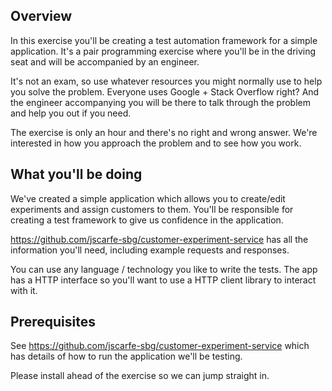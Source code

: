 ## Overview

In this exercise you'll be creating a test automation framework for a simple application. It's a pair programming exercise where you'll be in the driving seat and will be accompanied by an engineer.

It's not an exam, so use whatever resources you might normally use to help you solve the problem. Everyone uses Google + Stack Overflow right? And the engineer accompanying you will be there to talk through the problem and help you out if you need.

The exercise is only an hour and there's no right and wrong answer. We're interested in how you approach the problem and to see how you work.

## What you'll be doing
We've created a simple application which allows you to create/edit experiments and assign customers to them. You'll be responsible for creating a test framework to give us confidence in the application.

https://github.com/jscarfe-sbg/customer-experiment-service has all the information you'll need, including example requests and responses.

You can use any language / technology you like to write the tests. The app has a HTTP interface so you'll want to use a HTTP client library to interact with it.

## Prerequisites
See https://github.com/jscarfe-sbg/customer-experiment-service which has details of how to run the application we'll be testing.

Please install ahead of the exercise so we can jump straight in.